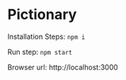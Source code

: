 # Pictionary

Installation Steps:
`npm i`

Run step:
`npm start`

Browser url: http://localhost:3000
